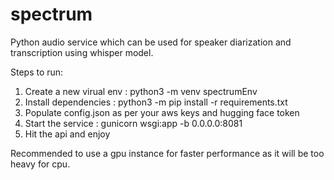 # spectrum
Python audio service which can be used for speaker diarization and transcription using whisper model.

Steps to run:

1) Create a new virual env : python3 -m venv spectrumEnv
2) Install dependencies : python3 -m pip install -r requirements.txt
3) Populate config.json as per your aws keys and hugging face token
4) Start the service : gunicorn wsgi:app -b 0.0.0.0:8081
5) Hit the api and enjoy

Recommended to use a gpu instance for faster performance as it will be too heavy for cpu.
